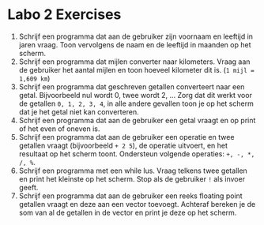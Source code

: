 # Labo 2 Exercises

1. Schrijf een programma dat aan de gebruiker zijn voornaam en leeftijd in jaren vraag. Toon vervolgens de naam en de leeftijd in maanden op het scherm.
2. Schrijf een programma dat mijlen converter naar kilometers. Vraag aan de gebruiker het aantal mijlen en toon hoeveel kilometer dit is. (`1 mijl = 1,609 km`)
3. Schrijf een programma dat geschreven getallen converteert naar een getal. Bijvoorbeeld nul wordt 0, twee wordt 2, ... Zorg dat dit werkt voor de getallen `0, 1, 2, 3, 4`, in alle andere gevallen toon je op het scherm dat je het getal niet kan converteren.
4. Schrijf een programma dat aan de gebruiker een getal vraagt en op print of het even of oneven is.
5. Schrijf een programma dat aan de gebruiker een operatie en twee getallen vraagt (bijvoorbeeld `+ 2 5`), de operatie uitvoert, en het resultaat op het scherm toont. Ondersteun volgende operaties: `+, -, *, /, %`.
6. Schrijf een programma met een while lus. Vraag telkens twee getallen en print het kleinste op het scherm. Stop als de gebruiker `!` als invoer geeft.
7. Schrijf een programma dat aan de gebruiker een reeks floating point getallen vraagt en deze aan een vector toevoegt. Achteraf bereken je de som van al de getallen in de vector en print je deze op het scherm.
